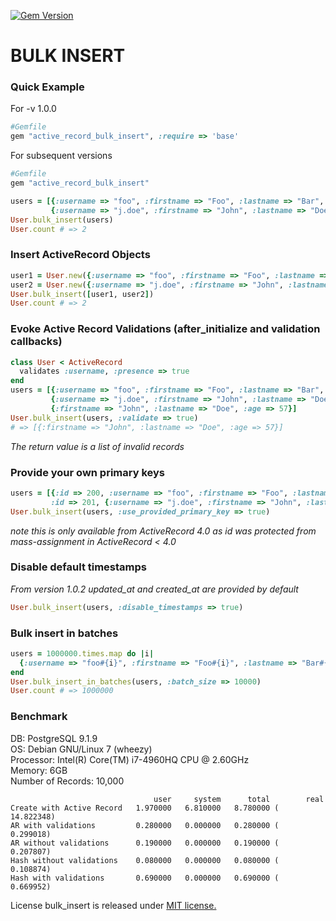 [![Gem Version](https://badge.fury.io/rb/active_record_bulk_insert.svg)](http://badge.fury.io/rb/active_record_bulk_insert)

# BULK INSERT


### Quick Example

For -v 1.0.0

```ruby
#Gemfile
gem "active_record_bulk_insert", :require => 'base'
```

For subsequent versions

```ruby
#Gemfile
gem "active_record_bulk_insert"
```

```ruby
users = [{:username => "foo", :firstname => "Foo", :lastname => "Bar", :age => 31},
         {:username => "j.doe", :firstname => "John", :lastname => "Doe", :age => 57}]
User.bulk_insert(users)
User.count # => 2
```

### Insert ActiveRecord Objects

```ruby
user1 = User.new({:username => "foo", :firstname => "Foo", :lastname => "Bar", :age => 31})
user2 = User.new({:username => "j.doe", :firstname => "John", :lastname => "Doe", :age => 57})
User.bulk_insert([user1, user2])
User.count # => 2
```

### Evoke Active Record Validations (after_initialize and validation callbacks)

```ruby
class User < ActiveRecord
  validates :username, :presence => true
end
users = [{:username => "foo", :firstname => "Foo", :lastname => "Bar", :age => 31},
         {:username => "j.doe", :firstname => "John", :lastname => "Doe", :age => 57},
         {:firstname => "John", :lastname => "Doe", :age => 57}]
User.bulk_insert(users, :validate => true)
# => [{:firstname => "John", :lastname => "Doe", :age => 57}]
```
*The return value is a list of invalid records*

### Provide your own primary keys

```ruby
users = [{:id => 200, :username => "foo", :firstname => "Foo", :lastname => "Bar", :age => 31},
         :id => 201, {:username => "j.doe", :firstname => "John", :lastname => "Doe", :age => 57}]
User.bulk_insert(users, :use_provided_primary_key => true)
```
*note this is only available from ActiveRecord 4.0 as id was protected from mass-assignment in ActiveRecord < 4.0*

### Disable default timestamps

*From version 1.0.2 updated_at and created_at are provided by default*

```ruby
User.bulk_insert(users, :disable_timestamps => true)
```

### Bulk insert in batches

```ruby
users = 1000000.times.map do |i|
  {:username => "foo#{i}", :firstname => "Foo#{i}", :lastname => "Bar#{i}", :age => (30..70).to_a.sample}
end
User.bulk_insert_in_batches(users, :batch_size => 10000)
User.count # => 1000000
```

### Benchmark
DB: PostgreSQL 9.1.9  
OS: Debian GNU/Linux 7 (wheezy)  
Processor: Intel(R) Core(TM) i7-4960HQ CPU @ 2.60GHz  
Memory: 6GB  
Number of Records: 10,000  

```
                                user     system      total        real
Create with Active Record   1.970000   6.810000   8.780000 ( 14.822348)
AR with validations         0.280000   0.000000   0.280000 (  0.299018)
AR without validations      0.190000   0.000000   0.190000 (  0.207807)
Hash without validations    0.080000   0.000000   0.080000 (  0.108874)
Hash with validations       0.690000   0.000000   0.690000 (  0.669952)
```

License
bulk_insert is released under [MIT license.](http://opensource.org/licenses/MIT)
